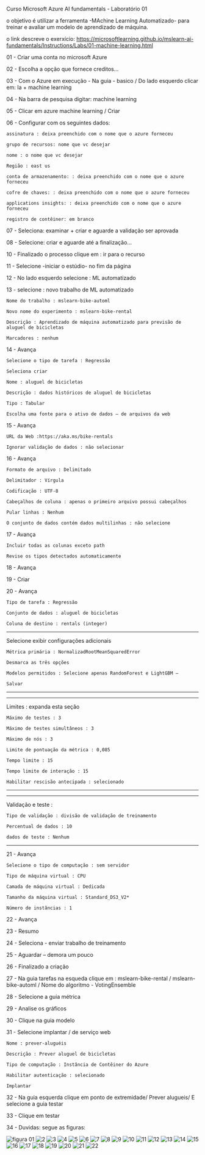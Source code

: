 Curso Microsoft Azure AI fundamentals - Laboratório 01

o objetivo é utilizar a ferramenta -MAchine Learning Automatizado- para treinar e avaliar um modelo de aprendizado de máquina.

o link descreve o exerxício: https://microsoftlearning.github.io/mslearn-ai-fundamentals/Instructions/Labs/01-machine-learning.html

01 - Criar uma conta no microsoft Azure

02 - Escolha a opção que fornece creditos...

03 - Com o Azure em execução - Na guia - basico / Do lado esquerdo clicar em: Ia + machine learning

04 - Na barra de pesquisa digitar: machine learning

05 - Clicar em azure machine learning / Criar

06 - Configurar com os seguintes dados:

    assinatura : deixa preenchido com o nome que o azure forneceu
   
    grupo de recursos: nome que vc desejar
    
    nome : o nome que vc desejar 
    
    Região : east us
    
    conta de armazenamento: : deixa preenchido com o nome que o azure forneceu
    
    cofre de chaves: : deixa preenchido com o nome que o azure forneceu
    
    applications insights: : deixa preenchido com o nome que o azure forneceu
    
    registro de contêiner: em branco

07 - Seleciona: examinar + criar e aguarde a validação ser aprovada

08 - Selecione: criar e aguarde até a finalização... 

10 - Finalizado o processo clique em : ir para o recurso

11 - Selecione -iniciar o estúdio- no fim da página

12 - No lado esquerdo selecione : ML automatizado

13 - selecione : novo trabalho de ML automatizado

    Nome do trabalho : mslearn-bike-automl
    
    Novo nome do experimento : mslearn-bike-rental
    
    Descrição : Aprendizado de máquina automatizado para previsão de aluguel de bicicletas
    
    Marcadores : nenhum


14 - Avança

    Selecione o tipo de tarefa : Regressão
    
    Seleciona criar
    
    Nome : aluguel de bicicletas
    
    Descrição : dados históricos de aluguel de bicicletas
    
    Tipo : Tabular
    
    Escolha uma fonte para o ativo de dados – de arquivos da web


15 - Avança

    URL da Web :https://aka.ms/bike-rentals
    
    Ignorar validação de dados : não selecionar


16 - Avança

    Formato de arquivo : Delimitado
    
    Delimitador : Vírgula
    
    Codificação : UTF-8
    
    Cabeçalhos de coluna : apenas o primeiro arquivo possui cabeçalhos
    
    Pular linhas : Nenhum
    
    O conjunto de dados contém dados multilinhas : não selecione

17 - Avança
    
    Incluir todas as colunas exceto path
    
    Revise os tipos detectados automaticamente

18 - Avança

19 - Criar

20 - Avança

    Tipo de tarefa : Regressão
    
    Conjunto de dados : aluguel de bicicletas
    
    Coluna de destino : rentals (integer)

---------
  
  Selecione exibir configurações adicionais
  
    Métrica primária : NormalizadRootMeanSquaredError
    
    Desmarca as três opções
    
    Modelos permitidos : Selecione apenas RandomForest e LightGBM —
    
    Salvar

-------

-------

  Limites : expanda esta seção
  
    Máximo de testes : 3
    
    Máximo de testes simultâneos : 3
    
    Máximo de nós : 3
    
    Limite de pontuação da métrica : 0,085
    
    Tempo limite : 15
    
    Tempo limite de interação : 15
    
    Habilitar rescisão antecipada : selecionado

--------

--------

  Validação e teste :
  
    Tipo de validação : divisão de validação de treinamento
    
    Percentual de dados : 10
    
    dados de teste : Nenhum

---------

21 - Avança

    Selecione o tipo de computação : sem servidor

    Tipo de máquina virtual : CPU
    
    Camada de máquina virtual : Dedicada
    
    Tamanho da máquina virtual : Standard_DS3_V2*
    
    Número de instâncias : 1

22 - Avança

23 - Resumo

24 - Seleciona - enviar trabalho de treinamento

25 - Aguardar – demora um pouco

26 - Finalizado a criação

27 - Na guia tarefas na esqueda clique em : mslearn-bike-rental / mslearn-bike-automl / Nome do algoritmo - VotingEnsemble

28 - Selecione a guia métrica

29 - Analise os gráficos


30 - Clique na guia modelo

31 - Selecione implantar / de serviço web

    Nome : prever-aluguéis
    
    Descrição : Prever aluguel de bicicletas
    
    Tipo de computação : Instância de Contêiner do Azure
    
    Habilitar autenticação : selecionado
    
    Implantar

32 - Na guia esquerda clique em ponto de extremidade/ Prever alugueis/ E selecione a guia testar

33 - Clique em testar

34 - Duvidas: segue as figuras:

![figura 01](https://github.com/FabMauricio/MicrosoftAIFundamentals-Lab-01/assets/153826437/84d2c91d-22c3-49d0-bcf9-2e7eae397432)
![2](https://github.com/FabMauricio/MicrosoftAIFundamentals-Lab-01/assets/153826437/bc962633-29e6-4194-b4a8-c7abbc5b380b)
![3](https://github.com/FabMauricio/MicrosoftAIFundamentals-Lab-01/assets/153826437/93991366-9df0-4976-b269-4cfed080c6e9)
![4](https://github.com/FabMauricio/MicrosoftAIFundamentals-Lab-01/assets/153826437/d77eed25-da7b-4b0e-8629-6e833dd01d93)
![5](https://github.com/FabMauricio/MicrosoftAIFundamentals-Lab-01/assets/153826437/b22652d0-5b1e-4eb3-a4bd-4afbb73571da)
![6](https://github.com/FabMauricio/MicrosoftAIFundamentals-Lab-01/assets/153826437/5e89d212-cd31-4e7b-bab8-d26106731ebe)
![7](https://github.com/FabMauricio/MicrosoftAIFundamentals-Lab-01/assets/153826437/6f0b2f02-e98b-4c4d-ab1a-2879f2a9a411)
![8](https://github.com/FabMauricio/MicrosoftAIFundamentals-Lab-01/assets/153826437/f9657839-a2cb-44a8-b379-74b64a385e49)
![9](https://github.com/FabMauricio/MicrosoftAIFundamentals-Lab-01/assets/153826437/1c0ff94b-20a9-4189-a28a-3467124b7d14)
![10](https://github.com/FabMauricio/MicrosoftAIFundamentals-Lab-01/assets/153826437/0a927274-5940-4c6a-b044-743ba63dc006)
![11](https://github.com/FabMauricio/MicrosoftAIFundamentals-Lab-01/assets/153826437/cc30027a-aea6-4044-a379-a3c37f2f75dd)
![12](https://github.com/FabMauricio/MicrosoftAIFundamentals-Lab-01/assets/153826437/542245a1-b56a-464d-a722-16874520dd22)
![13](https://github.com/FabMauricio/MicrosoftAIFundamentals-Lab-01/assets/153826437/2acca50f-f7ee-4dbc-a876-b4b911f975d9)
![14](https://github.com/FabMauricio/MicrosoftAIFundamentals-Lab-01/assets/153826437/8a5bdf4c-98b2-4da5-b845-e771e22f94fb)
![15](https://github.com/FabMauricio/MicrosoftAIFundamentals-Lab-01/assets/153826437/8017c90c-5279-448e-9010-f6deb6ae31b9)
![16](https://github.com/FabMauricio/MicrosoftAIFundamentals-Lab-01/assets/153826437/8a0946d6-52ba-4156-93dd-7edb32f6fcd5)
![17](https://github.com/FabMauricio/MicrosoftAIFundamentals-Lab-01/assets/153826437/99f744a6-b547-486a-a21b-c2716ea4aa71)
![18](https://github.com/FabMauricio/MicrosoftAIFundamentals-Lab-01/assets/153826437/4e6c9353-2daf-4675-9137-250067d6a352)
![19](https://github.com/FabMauricio/MicrosoftAIFundamentals-Lab-01/assets/153826437/5d296e69-3a5e-4846-91c8-c748a3780795)
![20](https://github.com/FabMauricio/MicrosoftAIFundamentals-Lab-01/assets/153826437/410206a9-fdff-4b41-a9ce-030e13146971)
![21](https://github.com/FabMauricio/MicrosoftAIFundamentals-Lab-01/assets/153826437/4b61ac53-574d-4ee6-9fea-58658b56a828)
![22](https://github.com/FabMauricio/MicrosoftAIFundamentals-Lab-01/assets/153826437/21224737-5967-4825-9cd3-a9b85e1c7dff)























